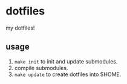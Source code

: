 dotfiles
========

my dotfiles!

usage
-----
1. `make init` to init and update submodules.
2. compile submodules.
3. `make update` to create dotfiles into $HOME.

